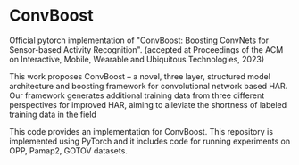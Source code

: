# ConvBoost

Official pytorch implementation of "ConvBoost: Boosting ConvNets for Sensor-based Activity Recognition". (accepted at Proceedings of the ACM on Interactive, Mobile, Wearable and Ubiquitous Technologies, 2023)

This work proposes ConvBoost – a novel, three layer, structured model architecture and boosting framework for convolutional network based HAR. Our framework generates additional training data from three different perspectives for improved HAR, aiming to alleviate the shortness of labeled training data in the field

This code provides an implementation for ConvBoost. This repository is implemented using PyTorch and it includes code for running experiments on OPP, Pamap2, GOTOV datasets.
